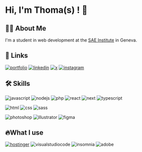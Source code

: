 # Hi, I'm Thoma(s) ! 👋


## 👨🏽 About Me
I'm a student in web development at the [SAE Institute](https://sae.swiss) in Geneva.
## 🔗 Links
[![portfolio](https://img.shields.io/badge/thbo.ch-5450ff?style=for-the-badge&logo=ko-fi&logoColor=white)](https://thbo.ch/)
[![linkedin](https://img.shields.io/badge/thomas_boehi-0A66C2?style=for-the-badge&logo=linkedin&logoColor=white)](https://www.linkedin.com/in/thomas-boehi-326781266/)
[![x](https://img.shields.io/badge/thboehi-f2f4f3?style=for-the-badge&logo=x&logoColor=black)](https://x.com/thboehi) 
[![instagram](https://img.shields.io/badge/thboehi-c72785?style=for-the-badge&logo=instagram&logoColor=white)](https://www.instagram.com/thboehi/)


## 🛠 Skills
![javascript](https://img.shields.io/badge/js-000?style=for-the-badge&logo=javascript&logoColor=white)
![nodejs](https://img.shields.io/badge/nodejs-000?style=for-the-badge&logo=node.js&logoColor=white)
![php](https://img.shields.io/badge/php-000?style=for-the-badge&logo=php&logoColor=white)
![react](https://img.shields.io/badge/react-000?style=for-the-badge&logo=react&logoColor=white)
![next](https://img.shields.io/badge/next.js-000?style=for-the-badge&logo=next.js&logoColor=white)
![typescript](https://img.shields.io/badge/typescript-000?style=for-the-badge&logo=typescript&logoColor=white)


![html](https://img.shields.io/badge/html-000?style=for-the-badge&logo=html5&logoColor=white)
![css](https://img.shields.io/badge/css-000?style=for-the-badge&logo=css3&logoColor=white)
![sass](https://img.shields.io/badge/sass-000?style=for-the-badge&logo=sass&logoColor=white)

![photoshop](https://img.shields.io/badge/photoshop-000?style=for-the-badge&logo=adobephotoshop&logoColor=white)
![illustrator](https://img.shields.io/badge/illustrator-000?style=for-the-badge&logo=adobeillustrator&logoColor=white)
![figma](https://img.shields.io/badge/figma-000?style=for-the-badge&logo=figma&logoColor=white)

## 🔥What I use
[![hostinger](https://img.shields.io/badge/hostinger-673be6?style=for-the-badge&logo=hostinger&logoColor=white)](https://hostinger.fr?REFERRALCODE=1THOMA23)
![visualstudiocode](https://img.shields.io/badge/vs_code-007ACC?style=for-the-badge&logo=visualstudiocode&logoColor=white)
![insomnia](https://img.shields.io/badge/insomnia-4000BF?style=for-the-badge&logo=insomnia&logoColor=white)
![adobe](https://img.shields.io/badge/adobe-FF0000?style=for-the-badge&logo=adobe&logoColor=white)